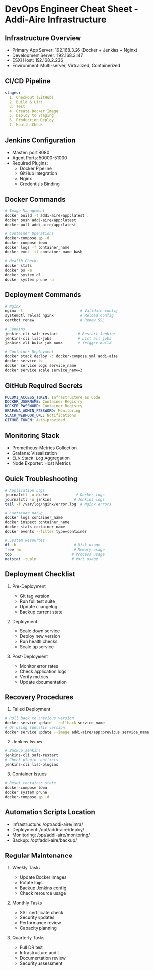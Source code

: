 # DevOps Engineer Cheat Sheet - Addi-Aire Infrastructure

## Infrastructure Overview
- Primary App Server: 192.168.3.26 (Docker + Jenkins + Nginx)
- Development Server: 192.168.3.147
- ESXi Host: 192.168.2.236
- Environment: Multi-server, Virtualized, Containerized

## CI/CD Pipeline
```yaml
stages:
  1. Checkout (GitHub)
  2. Build & Lint
  3. Test
  4. Create Docker Image
  5. Deploy to Staging
  6. Production Deploy
  7. Health Check
```

## Jenkins Configuration
- Master: port 8080
- Agent Ports: 50000-51000
- Required Plugins:
  - Docker Pipeline
  - GitHub Integration
  - Nginx
  - Credentials Binding

## Docker Commands
```bash
# Image Management
docker build -t addi-aire/app:latest .
docker push addi-aire/app:latest
docker pull addi-aire/app:latest

# Container Operations
docker-compose up -d
docker-compose down
docker logs -f container_name
docker exec -it container_name bash

# Health Checks
docker stats
docker ps -a
docker system df
docker system prune -a
```

## Deployment Commands
```bash
# Nginx
nginx -t                          # Validate config
systemctl reload nginx            # Reload config
certbot renew                     # Renew SSL

# Jenkins
jenkins-cli safe-restart         # Restart Jenkins
jenkins-cli list-jobs            # List all jobs
jenkins-cli build job-name       # Trigger build

# Container Deployment
docker stack deploy -c docker-compose.yml addi-aire
docker service ls
docker service logs service_name
docker service scale service_name=3
```

## GitHub Required Secrets
```yaml
PULUMI_ACCESS_TOKEN: Infrastructure as Code
DOCKER_USERNAME: Container Registry
DOCKER_PASSWORD: Container Registry
GRAFANA_ADMIN_PASSWORD: Monitoring
SLACK_WEBHOOK_URL: Notifications
GITHUB_TOKEN: Auto-provided
```

## Monitoring Stack
- Prometheus: Metrics Collection
- Grafana: Visualization
- ELK Stack: Log Aggregation
- Node Exporter: Host Metrics

## Quick Troubleshooting
```bash
# Application Logs
journalctl -u docker            # Docker logs
journalctl -u jenkins          # Jenkins logs
tail -f /var/log/nginx/error.log  # Nginx errors

# Container Debug
docker logs container_name
docker inspect container_name
docker stats container_name
docker events --filter type=container

# System Resources
df -h                          # Disk usage
free -m                        # Memory usage
top                           # Process usage
netstat -tupln                # Port usage
```

## Deployment Checklist
1. Pre-Deployment
   - Git tag version
   - Run full test suite
   - Update changelog
   - Backup current state

2. Deployment
   - Scale down service
   - Deploy new version
   - Run health checks
   - Scale up service

3. Post-Deployment
   - Monitor error rates
   - Check application logs
   - Verify metrics
   - Update documentation

## Recovery Procedures
1. Failed Deployment
```bash
# Roll back to previous version
docker service update --rollback service_name
# Or using specific version
docker service update --image addi-aire/app:previous service_name
```

2. Jenkins Issues
```bash
# Backup Jenkins
jenkins-cli safe-restart
# Check plugin conflicts
jenkins-cli list-plugins
```

3. Container Issues
```bash
# Reset container state
docker-compose down
docker system prune
docker-compose up -d
```

## Automation Scripts Location
- Infrastructure: /opt/addi-aire/infra/
- Deployment: /opt/addi-aire/deploy/
- Monitoring: /opt/addi-aire/monitoring/
- Backup: /opt/addi-aire/backup/

## Regular Maintenance
1. Weekly Tasks
   - Update Docker images
   - Rotate logs
   - Backup Jenkins config
   - Check resource usage

2. Monthly Tasks
   - SSL certificate check
   - Security updates
   - Performance review
   - Capacity planning

3. Quarterly Tasks
   - Full DR test
   - Infrastructure audit
   - Documentation review
   - Security assessment